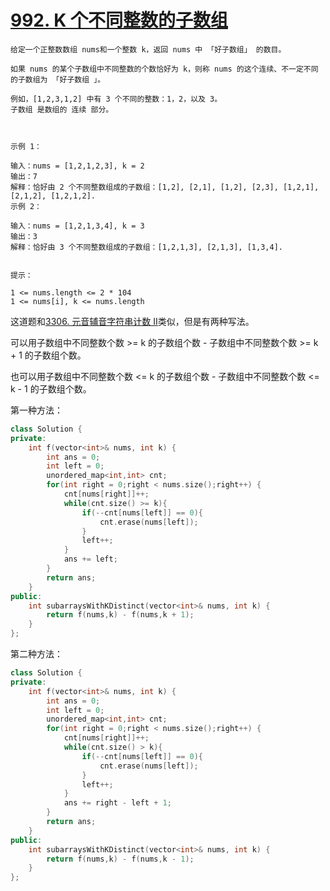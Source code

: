 # [992. K 个不同整数的子数组](https://leetcode.cn/problems/subarrays-with-k-different-integers/description/)
```
给定一个正整数数组 nums和一个整数 k，返回 nums 中 「好子数组」 的数目。

如果 nums 的某个子数组中不同整数的个数恰好为 k，则称 nums 的这个连续、不一定不同的子数组为 「好子数组 」。

例如，[1,2,3,1,2] 中有 3 个不同的整数：1，2，以及 3。
子数组 是数组的 连续 部分。

 

示例 1：

输入：nums = [1,2,1,2,3], k = 2
输出：7
解释：恰好由 2 个不同整数组成的子数组：[1,2], [2,1], [1,2], [2,3], [1,2,1], [2,1,2], [1,2,1,2].
示例 2：

输入：nums = [1,2,1,3,4], k = 3
输出：3
解释：恰好由 3 个不同整数组成的子数组：[1,2,1,3], [2,1,3], [1,3,4].
 

提示：

1 <= nums.length <= 2 * 104
1 <= nums[i], k <= nums.length

```
这道题和[3306. 元音辅音字符串计数 II](./3306.%20元音辅音字符串计数%20II.md)类似，但是有两种写法。

可以用子数组中不同整数个数 >= k 的子数组个数 - 子数组中不同整数个数 >= k + 1 的子数组个数。  

也可以用子数组中不同整数个数 <= k 的子数组个数 - 子数组中不同整数个数 <= k - 1 的子数组个数。

第一种方法：
```cpp
class Solution {
private:
    int f(vector<int>& nums, int k) {
        int ans = 0;
        int left = 0;
        unordered_map<int,int> cnt;
        for(int right = 0;right < nums.size();right++) {
            cnt[nums[right]]++;
            while(cnt.size() >= k){
                if(--cnt[nums[left]] == 0){
                    cnt.erase(nums[left]);
                }
                left++;
            }
            ans += left;
        }
        return ans;
    }
public:
    int subarraysWithKDistinct(vector<int>& nums, int k) {
        return f(nums,k) - f(nums,k + 1);
    }
};
```
第二种方法：
```cpp
class Solution {
private:
    int f(vector<int>& nums, int k) {
        int ans = 0;
        int left = 0;
        unordered_map<int,int> cnt;
        for(int right = 0;right < nums.size();right++) {
            cnt[nums[right]]++;
            while(cnt.size() > k){
                if(--cnt[nums[left]] == 0){
                    cnt.erase(nums[left]);
                }
                left++;
            }
            ans += right - left + 1;
        }
        return ans;
    }
public:
    int subarraysWithKDistinct(vector<int>& nums, int k) {
        return f(nums,k) - f(nums,k - 1);
    }
};
```

